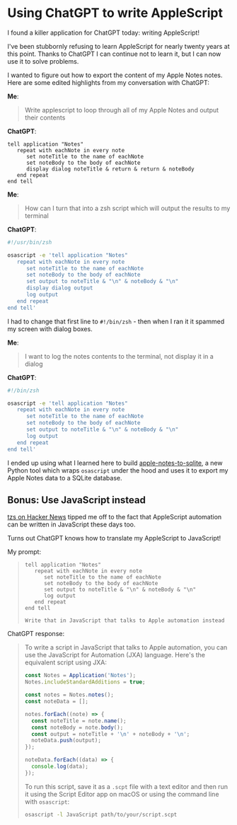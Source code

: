 # Using ChatGPT to write AppleScript

I found a killer application for ChatGPT today: writing AppleScript!

I've been stubbornly refusing to learn AppleScript for nearly twenty years at this point. Thanks to ChatGPT I can continue not to learn it, but I can now use it to solve problems.

I wanted to figure out how to export the content of my Apple Notes notes. Here are some edited highlights from my conversation with ChatGPT:

**Me**:
> Write applescript to loop through all of my Apple Notes and output their contents

**ChatGPT**:

```applescript
tell application "Notes"
   repeat with eachNote in every note
      set noteTitle to the name of eachNote
      set noteBody to the body of eachNote
      display dialog noteTitle & return & return & noteBody
   end repeat
end tell
```
**Me**:
> How can I turn that into a zsh script which will output the results to my terminal

**ChatGPT**:
```zsh
#!/usr/bin/zsh

osascript -e 'tell application "Notes"
   repeat with eachNote in every note
      set noteTitle to the name of eachNote
      set noteBody to the body of eachNote
      set output to noteTitle & "\n" & noteBody & "\n"
      display dialog output
      log output
   end repeat
end tell'
```
I had to change that first line to `#!/bin/zsh` - then when I ran it it spammed my screen with dialog boxes.

**Me**:

> I want to log the notes contents to the terminal, not display it in a dialog

**ChatGPT**:

```zsh
#!/bin/zsh

osascript -e 'tell application "Notes"
   repeat with eachNote in every note
      set noteTitle to the name of eachNote
      set noteBody to the body of eachNote
      set output to noteTitle & "\n" & noteBody & "\n"
      log output
   end repeat
end tell'
```

I ended up using what I learned here to build [apple-notes-to-sqlite](https://github.com/dogsheep/apple-notes-to-sqlite), a new Python tool which wraps `osascript` under the hood and uses it to export my Apple Notes data to a SQLite database.

## Bonus: Use JavaScript instead

[tzs on Hacker News](https://news.ycombinator.com/item?id=35319618) tipped me off to the fact that AppleScript automation can be written in JavaScript these days too.

Turns out ChatGPT knows how to translate my AppleScript to JavaScript!

My prompt:

> ```applescript
> tell application "Notes"
>    repeat with eachNote in every note
>       set noteTitle to the name of eachNote
>       set noteBody to the body of eachNote
>       set output to noteTitle & "\n" & noteBody & "\n"
>       log output
>    end repeat
> end tell
>
> Write that in JavaScript that talks to Apple automation instead

ChatGPT response:

> To write a script in JavaScript that talks to Apple automation, you can use the JavaScript for Automation (JXA) language. Here's the equivalent script using JXA:
>
> ```javascript
> const Notes = Application('Notes');
> Notes.includeStandardAdditions = true;
> 
> const notes = Notes.notes();
> const noteData = [];
> 
> notes.forEach((note) => {
>   const noteTitle = note.name();
>   const noteBody = note.body();
>   const output = noteTitle + '\n' + noteBody + '\n';
>   noteData.push(output);
> });
> 
> noteData.forEach((data) => {
>   console.log(data);
> });
> ```
>
> To run this script, save it as a `.scpt` file with a text editor and then run it using the Script Editor app on macOS or using the command line with `osascript`:
>
> ```bash
> osascript -l JavaScript path/to/your/script.scpt
> ```
